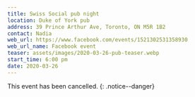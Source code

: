 ```yaml
---
title: Swiss Social pub night
location: Duke of York pub
address: 39 Prince Arthur Ave, Toronto, ON M5R 1B2
contact: Nadia
web_url: https://www.facebook.com/events/1521302531358930
web_url_name: Facebook event
teaser: assets/images/2020-03-26-pub-teaser.webp
start_time: 6:00 pm
date: 2020-03-26
---
```


This event has been cancelled.
{: .notice--danger}
